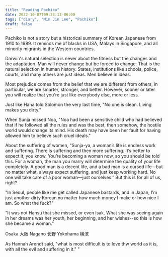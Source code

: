 ```yaml
---
title: "Reading Pachiko"
date: 2022-10-07T09:33:13-06:00
tags: ["diary", "Min Jin Lee", "Pachiko"]
draft: false
---
```


Pachiko is not a story but a historical summary of Korean Japanese from 1910 to 1989. It reminds me of blacks in USA, Malays in Singapore, and all minority migrants in the Western countries.

Darwin's natural selection is never about the fitness but the changes and the adaptation. Man will never change but be forced to change. That is the natural selection in human history. States, institutions like schools, police, courts, and many others are just ideas. Men believe in ideas. 

Most prejudice comes from the belief that we are different from others, in particular, we are smarter, stronger, and better. However, sooner or later you will realize that you're just like everybody else, more or less.

Just like Hana told Solomon the very last time, "No one is clean. Living makes you dirty."

When Sunja missed Noa, "Noa had been a sensitive child who had believed that if he followed all the rules and was the best, then somehow, the hostile world would change its mind. His death may have been her fault for having allowed him to believe such cruel ideals."

About the suffering of women, “Sunja-ya, a woman’s life is endless work and suffering. There is suffering and then more suffering. It’s better to expect it, you know. You’re becoming a woman now, so you should be told this. For a woman, the man you marry will determine the quality of your life completely. A good man is a decent life, and a bad man is a cursed life—but no matter what, always expect suffering, and just keep working hard. No one will take care of a poor woman—just ourselves.” But this is for all of us, right?

"In Seoul, people like me get called Japanese bastards, and in Japan, I'm just another dirty Korean no matter how much money I make or how nice I am. So what the fuck?"

“It was not Hansu that she missed, or even Isak. What she was seeing again in her dreams was her youth, her beginning, and her wishes--so this is how she became a woman.” 

Osaka 大阪
Nagano 长野
Yokohama 横滨

As Hannah Arendt said, "what is most difficult is to love thw world as it is, with all the evil and suffering in it."
" 
